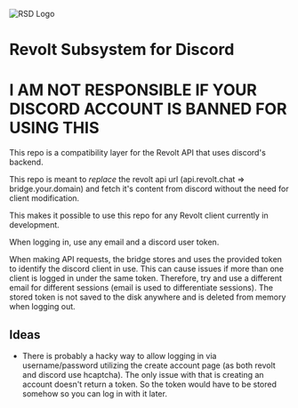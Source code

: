 ![RSD Logo](https://github.com/itzTheMeow/revolt-subsystem-discord/raw/master/rsd-logo-dark-mark.png)

# Revolt Subsystem for Discord

# I AM NOT RESPONSIBLE IF YOUR DISCORD ACCOUNT IS BANNED FOR USING THIS

This repo is a compatibility layer for the Revolt API that uses discord's backend.

This repo is meant to _replace_ the revolt api url (api.revolt.chat => bridge.your.domain) and fetch it's content from discord without the need for client modification.

This makes it possible to use this repo for any Revolt client currently in development.

When logging in, use any email and a discord user token.

When making API requests, the bridge stores and uses the provided token to identify the discord client in use. This can cause issues if more than one client is logged in under the same token. Therefore, try and use a different email for different sessions (email is used to differentiate sessions). The stored token is not saved to the disk anywhere and is deleted from memory when logging out.

## Ideas

- There is probably a hacky way to allow logging in via username/password utilizing the create account page (as both revolt and discord use hcaptcha). The only issue with that is creating an account doesn't return a token. So the token would have to be stored somehow so you can log in with it later.

